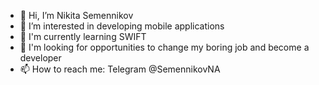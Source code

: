 - 👋 Hi, I’m Nikita Semennikov
- 👀 I’m interested in developing mobile applications
- 🌱 I'm currently learning SWIFT
- 💞️ I'm looking for opportunities to change my boring job and become a developer
- 📫 How to reach me: Telegram @SemennikovNA
